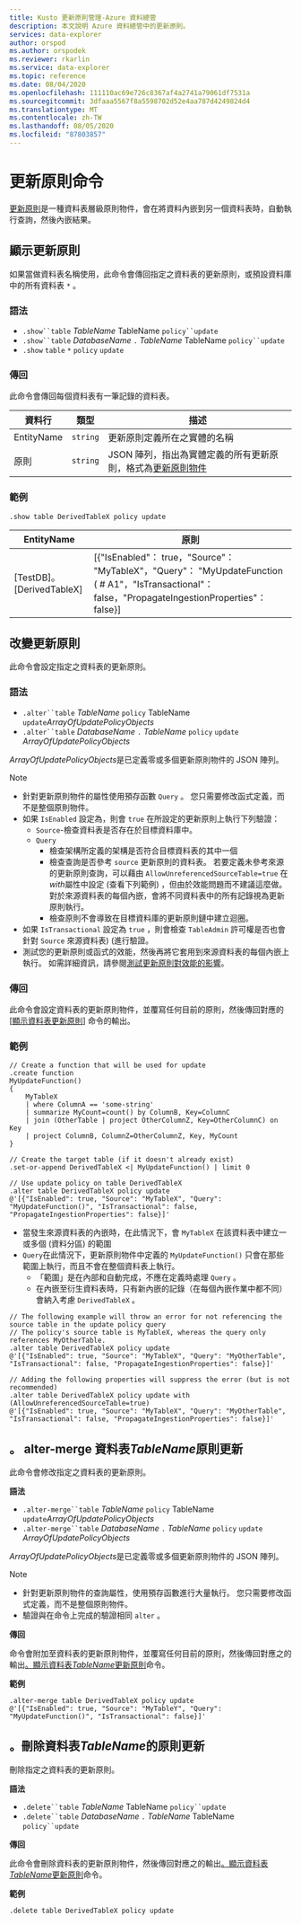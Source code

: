 ```yaml
---
title: Kusto 更新原則管理-Azure 資料總管
description: 本文說明 Azure 資料總管中的更新原則。
services: data-explorer
author: orspod
ms.author: orspodek
ms.reviewer: rkarlin
ms.service: data-explorer
ms.topic: reference
ms.date: 08/04/2020
ms.openlocfilehash: 111110ac69e726c8367af4a2741a79061df7531a
ms.sourcegitcommit: 3dfaaa5567f8a5598702d52e4aa787d4249824d4
ms.translationtype: MT
ms.contentlocale: zh-TW
ms.lasthandoff: 08/05/2020
ms.locfileid: "87803857"
---
```

# <a name="update-policy-commands"></a>更新原則命令

[更新原則](updatepolicy.md)是一種資料表層級原則物件，會在將資料內嵌到另一個資料表時，自動執行查詢，然後內嵌結果。

## <a name="show-update-policy"></a>顯示更新原則

如果當做資料表名稱使用，此命令會傳回指定之資料表的更新原則，或預設資料庫中的所有資料表 `*` 。

### <a name="syntax"></a>語法

* `.show``table` *TableName* TableName `policy``update`
* `.show``table` *DatabaseName* `.` *TableName* TableName `policy``update`
* `.show` `table` `*` `policy` `update`

### <a name="returns"></a>傳回

此命令會傳回每個資料表有一筆記錄的資料表。

|資料行    |類型    |描述                                                                                                                                                           |
|----------|--------|----------------------------------------------------------------------------------------------------------------------------------------------------------------------|
|EntityName|`string`|更新原則定義所在之實體的名稱                                                                                                                |
|原則  |`string`|JSON 陣列，指出為實體定義的所有更新原則，格式為[更新原則物件](updatepolicy.md#the-update-policy-object)|

### <a name="example"></a>範例

```kusto
.show table DerivedTableX policy update 
```

|EntityName        |原則                                                                                                                                    |
|------------------|--------------------------------------------------------------------------------------------------------------------------------------------|
|[TestDB]。[DerivedTableX]|[{"IsEnabled"： true，"Source"： "MyTableX"，"Query"： "MyUpdateFunction ( # A1"，"IsTransactional"： false，"PropagateIngestionProperties"： false}]|

## <a name="alter-update-policy"></a>改變更新原則

此命令會設定指定之資料表的更新原則。

### <a name="syntax"></a>語法

* `.alter``table` *TableName* `policy` TableName `update`*ArrayOfUpdatePolicyObjects*
* `.alter``table` *DatabaseName* `.` *TableName* `policy` `update` *ArrayOfUpdatePolicyObjects*

*ArrayOfUpdatePolicyObjects*是已定義零或多個更新原則物件的 JSON 陣列。

> [!NOTE]
> * 針對更新原則物件的屬性使用預存函數 `Query` 。
   您只需要修改函式定義，而不是整個原則物件。
> * 如果 `IsEnabled` 設定為，則會 `true` 在所設定的更新原則上執行下列驗證：
>    * `Source`-檢查資料表是否存在於目標資料庫中。
>    * `Query` 
>        * 檢查架構所定義的架構是否符合目標資料表的其中一個
>        * 檢查查詢是否參考 `source` 更新原則的資料表。 
        若要定義未參考來源的更新原則查詢，可以藉由 `AllowUnreferencedSourceTable=true` 在*with*屬性中設定 (查看下列範例) ，但由於效能問題而不建議這麼做。 對於來源資料表的每個內嵌，會將不同資料表中的所有記錄視為更新原則執行。
 >       * 檢查原則不會導致在目標資料庫的更新原則鏈中建立迴圈。
 > * 如果 `IsTransactional` 設定為 `true` ，則會檢查 `TableAdmin` 許可權是否也會針對 `Source` 來源資料表)  (進行驗證。
 > * 測試您的更新原則或函式的效能，然後再將它套用到來源資料表的每個內嵌上執行。 如需詳細資訊，請參閱[測試更新原則對效能的影響](updatepolicy.md#performance-impact)。

### <a name="returns"></a>傳回

此命令會設定資料表的更新原則物件，並覆寫任何目前的原則，然後傳回對應的 [[顯示資料表更新原則](#show-update-policy)] 命令的輸出。

### <a name="example"></a>範例

```kusto
// Create a function that will be used for update
.create function 
MyUpdateFunction()
{
    MyTableX
    | where ColumnA == 'some-string'
    | summarize MyCount=count() by ColumnB, Key=ColumnC
    | join (OtherTable | project OtherColumnZ, Key=OtherColumnC) on Key
    | project ColumnB, ColumnZ=OtherColumnZ, Key, MyCount
}

// Create the target table (if it doesn't already exist)
.set-or-append DerivedTableX <| MyUpdateFunction() | limit 0

// Use update policy on table DerivedTableX
.alter table DerivedTableX policy update
@'[{"IsEnabled": true, "Source": "MyTableX", "Query": "MyUpdateFunction()", "IsTransactional": false, "PropagateIngestionProperties": false}]'
```

* 當發生來源資料表的內嵌時，在此情況下，會 `MyTableX` 在該資料表中建立一或多個 (資料分區) 的範圍
* `Query`在此情況下，更新原則物件中定義的 `MyUpdateFunction()` 只會在那些範圍上執行，而且不會在整個資料表上執行。
  * 「範圍」是在內部和自動完成，不應在定義時處理 `Query` 。
  * 在內嵌至衍生資料表時，只有新內嵌的記錄（在每個內嵌作業中都不同）會納入考慮 `DerivedTableX` 。

```kusto
// The following example will throw an error for not referencing the source table in the update policy query
// The policy's source table is MyTableX, whereas the query only references MyOtherTable. 
.alter table DerivedTableX policy update
@'[{"IsEnabled": true, "Source": "MyTableX", "Query": "MyOtherTable", "IsTransactional": false, "PropagateIngestionProperties": false}]'

// Adding the following properties will suppress the error (but is not recommended)
.alter table DerivedTableX policy update with (AllowUnreferencedSourceTable=true)
@'[{"IsEnabled": true, "Source": "MyTableX", "Query": "MyOtherTable", "IsTransactional": false, "PropagateIngestionProperties": false}]'

```

## <a name="alter-merge-table-tablename-policy-update"></a>。 alter-merge 資料表*TableName*原則更新

此命令會修改指定之資料表的更新原則。

**語法**

* `.alter-merge``table` *TableName* `policy` TableName `update`*ArrayOfUpdatePolicyObjects*
* `.alter-merge``table` *DatabaseName* `.` *TableName* `policy` `update` *ArrayOfUpdatePolicyObjects*

*ArrayOfUpdatePolicyObjects*是已定義零或多個更新原則物件的 JSON 陣列。

> [!NOTE]
> * 針對更新原則物件的查詢屬性，使用預存函數進行大量執行。 
     您只需要修改函式定義，而不是整個原則物件。
> * 驗證與在命令上完成的驗證相同 `alter` 。

**傳回**

命令會附加至資料表的更新原則物件，並覆寫任何目前的原則，然後傳回對應之的輸出[。顯示資料表*TableName*更新原則](#show-update-policy)命令。

**範例**

```kusto
.alter-merge table DerivedTableX policy update 
@'[{"IsEnabled": true, "Source": "MyTableY", "Query": "MyUpdateFunction()", "IsTransactional": false}]'  
``` 

## <a name="delete-table-tablename-policy-update"></a>。刪除資料表*TableName*的原則更新

刪除指定之資料表的更新原則。

**語法**

* `.delete``table` *TableName* TableName `policy``update`
* `.delete``table` *DatabaseName* `.` *TableName* TableName `policy``update`

**傳回**

此命令會刪除資料表的更新原則物件，然後傳回對應之的輸出[。顯示資料表*TableName*更新原則](#show-update-policy)命令。

**範例**

```kusto
.delete table DerivedTableX policy update 
```
